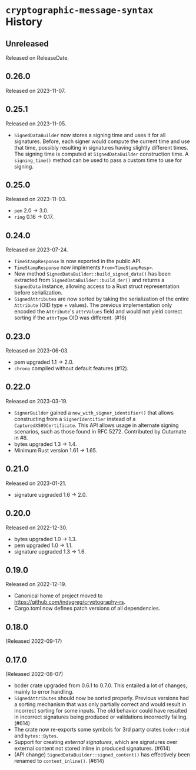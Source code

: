 # `cryptographic-message-syntax` History

<!-- next-header -->

## Unreleased

Released on ReleaseDate.

## 0.26.0

Released on 2023-11-07.

## 0.25.1

Released on 2023-11-05.

* `SignedDataBuilder` now stores a signing time and uses it for all signatures.
  Before, each signer would compute the current time and use that time, possibly
  resulting in signatures having slightly different times. The signing time
  is computed at `SignedDataBuilder` construction time. A `signing_time()`
  method can be used to pass a custom time to use for signing.

## 0.25.0

Released on 2023-11-03.

* `pem` 2.0 -> 3.0.
* `ring` 0.16 -> 0.17.

## 0.24.0

Released on 2023-07-24.

* `TimeStampResponse` is now exported in the public API.
* `TimeStampResponse` now implements `From<TimeStampResp>`.
* New method `SignedDataBuilder::build_signed_data()` has been extracted from
  `SignedDataBuilder::build_der()` and returns a `SignedData` instance,
  allowing access to a Rust struct representation before serialization.
* `SignedAttributes` are now sorted by taking the serialization of the
  entire `Attribute` (OID type + values). The previous implementation only
  encoded the `Attribute`'s `attrValues` field and would not yield correct
  sorting if the `attrType` OID was different. (#16)

## 0.23.0

Released on 2023-06-03.

* pem upgraded 1.1 -> 2.0.
* ``chrono`` compiled without default features (#12).

## 0.22.0

Released on 2023-03-19.

* `SignerBuilder` gained a `new_with_signer_identifier()` that allows constructing
  from a `SignerIdentifier` instead of a `CapturedX509Certificate`. This API allows
  usage in alternate signing scenarios, such as those found in RFC 5272. Contributed
  by Outurnate in #8.
* bytes upgraded 1.3 -> 1.4.
* Minimum Rust version 1.61 -> 1.65.

## 0.21.0

Released on 2023-01-21.

* signature upgraded 1.6 -> 2.0.

## 0.20.0

Released on 2022-12-30.

* bytes upgraded 1.0 -> 1.3.
* pem upgraded 1.0 -> 1.1.
* signature upgraded 1.3 -> 1.6.

## 0.19.0

Released on 2022-12-19.

* Canonical home of project moved to https://github.com/indygreg/cryptography-rs.
* Cargo.toml now defines patch versions of all dependencies.

## 0.18.0

(Released 2022-09-17)

## 0.17.0

(Released 2022-08-07)

* bcder crate upgraded from 0.6.1 to 0.7.0. This entailed a lot of
  changes, mainly to error handling.
* `SignedAttributes` should now be sorted properly. Previous versions
  had a sorting mechanism that was only partially correct and would
  result in incorrect sorting for some inputs. The old behavior could
  have resulted in incorrect signatures being produced or validations
  incorrectly failing. (#614)
* The crate now re-exports some symbols for 3rd party crates
  `bcder::Oid` and `bytes::Bytes`.
* Support for creating *external signatures*, which are signatures
  over external content not stored inline in produced signatures.
  (#614)
* (API change) `SignedDataBuilder::signed_content()` has effectively
  been renamed to `content_inline()`. (#614)
